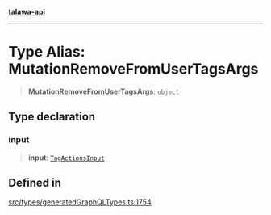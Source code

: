 [**talawa-api**](../../../README.md)

***

# Type Alias: MutationRemoveFromUserTagsArgs

> **MutationRemoveFromUserTagsArgs**: `object`

## Type declaration

### input

> **input**: [`TagActionsInput`](TagActionsInput.md)

## Defined in

[src/types/generatedGraphQLTypes.ts:1754](https://github.com/Suyash878/talawa-api/blob/f376d03c37e9acd046e7cc983947432c95f74442/src/types/generatedGraphQLTypes.ts#L1754)

